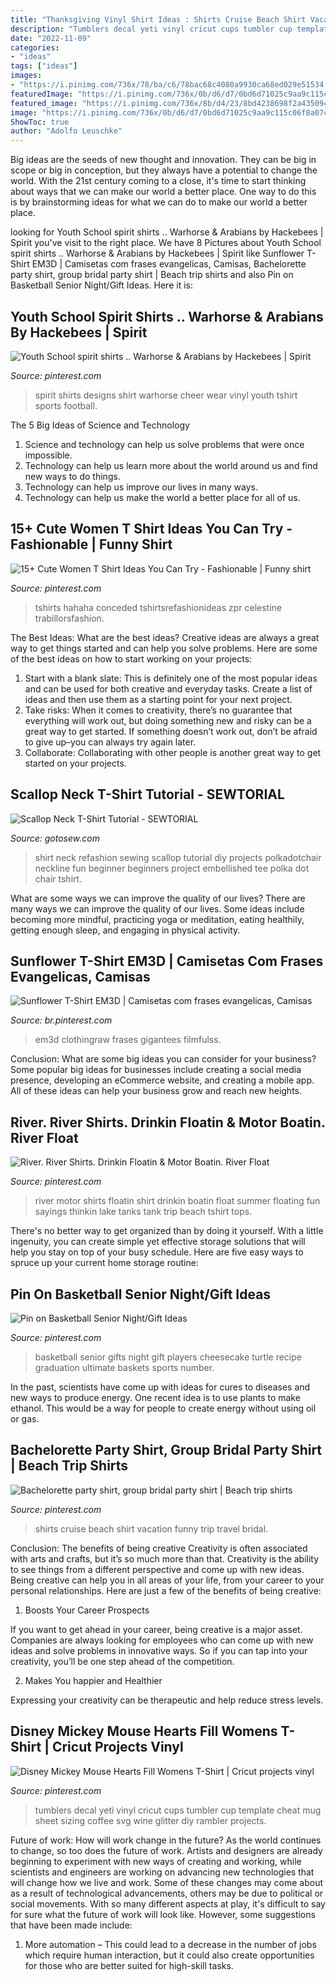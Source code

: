 ```yaml
---
title: "Thanksgiving Vinyl Shirt Ideas : Shirts Cruise Beach Shirt Vacation Funny Trip Travel Bridal"
description: "Tumblers decal yeti vinyl cricut cups tumbler cup template cheat mug sheet sizing coffee svg wine glitter diy rambler projects"
date: "2022-11-09"
categories:
- "ideas"
tags: ["ideas"]
images:
- "https://i.pinimg.com/736x/78/ba/c6/78bac68c4080a9930ca68ed029e51534.jpg"
featuredImage: "https://i.pinimg.com/736x/0b/d6/d7/0bd6d71025c9aa9c115c06f8a07c5af7--basketball.jpg"
featured_image: "https://i.pinimg.com/736x/8b/d4/23/8bd4238698f2a43509462d7dbf60ffbe.jpg"
image: "https://i.pinimg.com/736x/0b/d6/d7/0bd6d71025c9aa9c115c06f8a07c5af7--basketball.jpg"
ShowToc: true
author: "Adolfo Leuschke"
---
```



Big ideas are the seeds of new thought and innovation. They can be big in scope or big in conception, but they always have a potential to change the world. With the 21st century coming to a close, it's time to start thinking about ways that we can make our world a better place. One way to do this is by brainstorming ideas for what we can do to make our world a better place.

	

		
looking for Youth School spirit shirts .. Warhorse &amp; Arabians by Hackebees | Spirit you've visit to the right place. We have 8 Pictures about Youth School spirit shirts .. Warhorse &amp; Arabians by Hackebees | Spirit like Sunflower T-Shirt EM3D | Camisetas com frases evangelicas, Camisas, Bachelorette party shirt, group bridal party shirt | Beach trip shirts and also Pin on Basketball Senior Night/Gift Ideas. Here it is:
		
    
## Youth School Spirit Shirts .. Warhorse &amp; Arabians By Hackebees | Spirit

<img loading=lazy src="https://i.pinimg.com/736x/a4/af/71/a4af712536525bd9d9abcf95a02f2d62--school-spirit-shirts-designs-school-shirts.jpg" onerror="this.onerror=null;this.src='https://tse3.mm.bing.net/th?id=OIP.v3HJGFJnGe2b6PhYHkC7XAHaNK&amp;pid=15.1';" alt="Youth School spirit shirts .. Warhorse &amp; Arabians by Hackebees | Spirit">

_Source: pinterest.com_

>spirit shirts designs shirt warhorse cheer wear vinyl youth tshirt sports football. 

	

The 5 Big Ideas of Science and Technology
1. Science and technology can help us solve problems that were once impossible.
2. Technology can help us learn more about the world around us and find new ways to do things.
3. Technology can help us improve our lives in many ways.
4. Technology can help us make the world a better place for all of us.

    
## 15+ Cute Women T Shirt Ideas You Can Try - Fashionable | Funny Shirt

<img loading=lazy src="https://i.pinimg.com/736x/8b/d4/23/8bd4238698f2a43509462d7dbf60ffbe.jpg" onerror="this.onerror=null;this.src='https://tse3.mm.bing.net/th?id=OIP.d3EwFgQ1g0_H3DQdtCcx6QHaKY&amp;pid=15.1';" alt="15+ Cute Women T Shirt Ideas You Can Try - Fashionable | Funny shirt">

_Source: pinterest.com_

>tshirts hahaha conceded tshirtsrefashionideas zpr celestine trabillorsfashion. 

	

The Best Ideas: What are the best ideas?
Creative ideas are always a great way to get things started and can help you solve problems. Here are some of the best ideas on how to start working on your projects: 
1. Start with a blank slate: This is definitely one of the most popular ideas and can be used for both creative and everyday tasks. Create a list of ideas and then use them as a starting point for your next project. 
2. Take risks: When it comes to creativity, there’s no guarantee that everything will work out, but doing something new and risky can be a great way to get started. If something doesn’t work out, don’t be afraid to give up–you can always try again later. 
3. Collaborate: Collaborating with other people is another great way to get started on your projects.

    
## Scallop Neck T-Shirt Tutorial - SEWTORIAL

<img loading=lazy src="https://i1.wp.com/gotosew.com/wp-content/uploads/2015/08/scallop-neck-t-shirt-refashion.jpg?fit=467%2C700&amp;ssl=1" onerror="this.onerror=null;this.src='https://tse1.mm.bing.net/th?id=OIP.Cjh5ZjRr-PbUeXMk-4sP4wAAAA&amp;pid=15.1';" alt="Scallop Neck T-Shirt Tutorial - SEWTORIAL">

_Source: gotosew.com_

>shirt neck refashion sewing scallop tutorial diy projects polkadotchair neckline fun beginner beginners project embellished tee polka dot chair tshirt. 

	

What are some ways we can improve the quality of our lives?
There are many ways we can improve the quality of our lives. Some ideas include becoming more mindful, practicing yoga or meditation, eating healthily, getting enough sleep, and engaging in physical activity.

    
## Sunflower T-Shirt EM3D | Camisetas Com Frases Evangelicas, Camisas

<img loading=lazy src="https://i.pinimg.com/736x/52/67/ce/5267ce31170cb7a558229e231e13535d.jpg" onerror="this.onerror=null;this.src='https://tse2.mm.bing.net/th?id=OIP.WyGvy8u_2Tz3plxP-aUYBAHaHa&amp;pid=15.1';" alt="Sunflower T-Shirt EM3D | Camisetas com frases evangelicas, Camisas">

_Source: br.pinterest.com_

>em3d clothingraw frases gigantees filmfulss. 

	

Conclusion: What are some big ideas you can consider for your business?
Some popular big ideas for businesses include creating a social media presence, developing an eCommerce website, and creating a mobile app. All of these ideas can help your business grow and reach new heights.

    
## River. River Shirts. Drinkin Floatin &amp; Motor Boatin. River Float

<img loading=lazy src="https://i.pinimg.com/736x/a7/34/8d/a7348d676e8c1d8b4bea6479869f83db--the-river-motors.jpg" onerror="this.onerror=null;this.src='https://tse4.mm.bing.net/th?id=OIP.gsATV934nqPY_JpBgCR5ogHaLH&amp;pid=15.1';" alt="River. River Shirts. Drinkin Floatin &amp; Motor Boatin. River Float">

_Source: pinterest.com_

>river motor shirts floatin shirt drinkin boatin float summer floating fun sayings thinkin lake tanks tank trip beach tshirt tops. 

	

There's no better way to get organized than by doing it yourself. With a little ingenuity, you can create simple yet effective storage solutions that will help you stay on top of your busy schedule. Here are five easy ways to spruce up your current home storage routine: 

    
## Pin On Basketball Senior Night/Gift Ideas

<img loading=lazy src="https://i.pinimg.com/736x/0b/d6/d7/0bd6d71025c9aa9c115c06f8a07c5af7--basketball.jpg" onerror="this.onerror=null;this.src='https://tse2.mm.bing.net/th?id=OIP.krHCk8hYo4y-6o1XO5OwdQHaJ3&amp;pid=15.1';" alt="Pin on Basketball Senior Night/Gift Ideas">

_Source: pinterest.com_

>basketball senior gifts night gift players cheesecake turtle recipe graduation ultimate baskets sports number. 

	

In the past, scientists have come up with ideas for cures to diseases and new ways to produce energy. One recent idea is to use plants to make ethanol. This would be a way for people to create energy without using oil or gas.

    
## Bachelorette Party Shirt, Group Bridal Party Shirt | Beach Trip Shirts

<img loading=lazy src="https://i.pinimg.com/736x/4c/3b/b7/4c3bb773f5281312e5466ba663e0c345--bridal-party-shirts-bridal-parties.jpg" onerror="this.onerror=null;this.src='https://tse2.mm.bing.net/th?id=OIP.SCRH_U1kmsgNlKYEZl9rkAHaNK&amp;pid=15.1';" alt="Bachelorette party shirt, group bridal party shirt | Beach trip shirts">

_Source: pinterest.com_

>shirts cruise beach shirt vacation funny trip travel bridal. 

	

Conclusion: The benefits of being creative
Creativity is often associated with arts and crafts, but it’s so much more than that. Creativity is the ability to see things from a different perspective and come up with new ideas. Being creative can help you in all areas of your life, from your career to your personal relationships.
Here are just a few of the benefits of being creative:

1. Boosts Your Career Prospects

If you want to get ahead in your career, being creative is a major asset. Companies are always looking for employees who can come up with new ideas and solve problems in innovative ways. So if you can tap into your creativity, you’ll be one step ahead of the competition.

2. Makes You happier and Healthier

Expressing your creativity can be therapeutic and help reduce stress levels.

    
## Disney Mickey Mouse Hearts Fill Womens T-Shirt | Cricut Projects Vinyl

<img loading=lazy src="https://i.pinimg.com/736x/78/ba/c6/78bac68c4080a9930ca68ed029e51534.jpg" onerror="this.onerror=null;this.src='https://tse4.mm.bing.net/th?id=OIP.HBYXQ1wv0wN2y2x4bTqvkQAAAA&amp;pid=15.1';" alt="Disney Mickey Mouse Hearts Fill Womens T-Shirt | Cricut projects vinyl">

_Source: pinterest.com_

>tumblers decal yeti vinyl cricut cups tumbler cup template cheat mug sheet sizing coffee svg wine glitter diy rambler projects. 

	

Future of work: How will work change in the future?
As the world continues to change, so too does the future of work. Artists and designers are already beginning to experiment with new ways of creating and working, while scientists and engineers are working on advancing new technologies that will change how we live and work. Some of these changes may come about as a result of technological advancements, others may be due to political or social movements. With so many different aspects at play, it's difficult to say for sure what the future of work will look like. However, some suggestions that have been made include: 
1) More automation – This could lead to a decrease in the number of jobs which require human interaction, but it could also create opportunities for those who are better suited for high-skill tasks.

